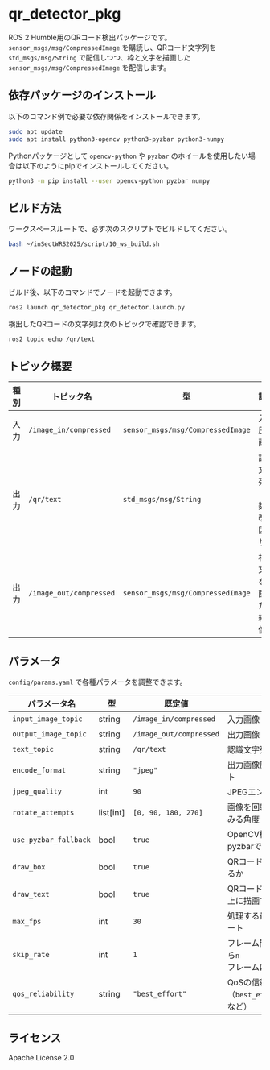 # qr_detector_pkg

ROS 2 Humble用のQRコード検出パッケージです。`sensor_msgs/msg/CompressedImage` を購読し、QRコード文字列を `std_msgs/msg/String` で配信しつつ、枠と文字を描画した `sensor_msgs/msg/CompressedImage` を配信します。

## 依存パッケージのインストール

以下のコマンド例で必要な依存関係をインストールできます。

```bash
sudo apt update
sudo apt install python3-opencv python3-pyzbar python3-numpy
```

Pythonパッケージとして `opencv-python` や `pyzbar` のホイールを使用したい場合は以下のようにpipでインストールしてください。

```bash
python3 -m pip install --user opencv-python pyzbar numpy
```

## ビルド方法

ワークスペースルートで、必ず次のスクリプトでビルドしてください。

```bash
bash ~/inSectWRS2025/script/10_ws_build.sh
```

## ノードの起動

ビルド後、以下のコマンドでノードを起動できます。

```bash
ros2 launch qr_detector_pkg qr_detector.launch.py
```

検出したQRコードの文字列は次のトピックで確認できます。

```bash
ros2 topic echo /qr/text
```

## トピック概要

| 種別 | トピック名 | 型 | 説明 |
| ---- | ----------- | --- | ---- |
| 入力 | `/image_in/compressed` | `sensor_msgs/msg/CompressedImage` | 入力圧縮画像 |
| 出力 | `/qr/text` | `std_msgs/msg/String` | 認識文字列（複数は改行区切り） |
| 出力 | `/image_out/compressed` | `sensor_msgs/msg/CompressedImage` | 枠と文字を描画した圧縮画像 |

## パラメータ

`config/params.yaml` で各種パラメータを調整できます。

| パラメータ名 | 型 | 既定値 | 説明 |
| ------------ | -- | ------ | ---- |
| `input_image_topic` | string | `/image_in/compressed` | 入力画像トピック |
| `output_image_topic` | string | `/image_out/compressed` | 出力画像トピック |
| `text_topic` | string | `/qr/text` | 認識文字列トピック |
| `encode_format` | string | `"jpeg"` | 出力画像圧縮フォーマット |
| `jpeg_quality` | int | `90` | JPEGエンコード品質 |
| `rotate_attempts` | list[int] | `[0, 90, 180, 270]` | 画像を回転して検出を試みる角度 |
| `use_pyzbar_fallback` | bool | `true` | OpenCV検出失敗時にpyzbarで再検出するか |
| `draw_box` | bool | `true` | QRコード枠線を描画するか |
| `draw_text` | bool | `true` | QRコード文字列を画像上に描画するか |
| `max_fps` | int | `30` | 処理する最大フレームレート |
| `skip_rate` | int | `1` | フレーム間引き率（`n`なら`n`フレームに1回処理） |
| `qos_reliability` | string | `"best_effort"` | QoSの信頼性設定（`best_effort`/`reliable`など） |

## ライセンス

Apache License 2.0
